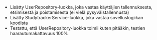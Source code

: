 - Lisätty UserRepository-luokka, joka vastaa käyttäjien tallennuksesta, etsimisestä ja poistamisesta (ei vielä pysyväistallennusta)
- Lisätty StudytrackerService-luokka, joka vastaa sovelluslogiikan koodista
- Testattu, että UserRepository-luokka toimii kuten pitääkin, testien haarautumakattavuus 100%